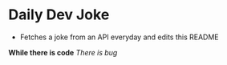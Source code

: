 
# Daily Dev Joke

- Fetches a joke from an API everyday and edits this README

**While there is code**
*There is bug*